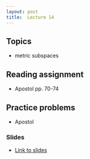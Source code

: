 ```yaml
---
layout: post
title:  Lecture 14
---
```


## Topics

* metric subspaces

## Reading assignment
* Apostol pp. 70-74

## Practice problems

* Apostol 

### Slides

* [Link to slides](http://wcasper.github.io/math350fall2024/slides/lec14/lec14.pdf)

